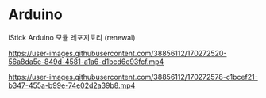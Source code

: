 # Arduino
iStick Arduino 모듈 레포지토리 (renewal)


https://user-images.githubusercontent.com/38856112/170272520-56a8da5e-849d-4581-a1a6-d1bcd6e93fcf.mp4



https://user-images.githubusercontent.com/38856112/170272578-c1bcef21-b347-455a-b99e-74e02d2a39b8.mp4

